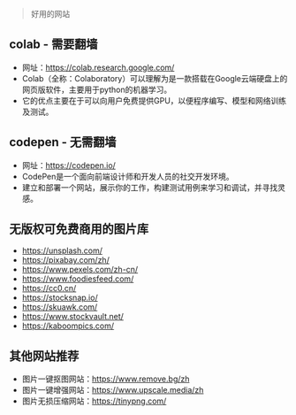 > 好用的网站

## colab - 需要翻墙
* 网址：https://colab.research.google.com/
* Colab（全称：Colaboratory）可以理解为是一款搭载在Google云端硬盘上的网页版软件，主要用于python的机器学习。
* 它的优点主要在于可以向用户免费提供GPU，以便程序编写、模型和网络训练及测试。

## codepen - 无需翻墙
* 网址：https://codepen.io/
* CodePen是一个面向前端设计师和开发人员的社交开发环境。
* 建立和部署一个网站，展示你的工作，构建测试用例来学习和调试，并寻找灵感。

## 无版权可免费商用的图片库
* https://unsplash.com/
* https://pixabay.com/zh/
* https://www.pexels.com/zh-cn/
* https://www.foodiesfeed.com/
* https://cc0.cn/
* https://stocksnap.io/
* https://skuawk.com/
* https://www.stockvault.net/
* https://kaboompics.com/

## 其他网站推荐
* 图片一键抠图网站：https://www.remove.bg/zh
* 图片一键增强网站：https://www.upscale.media/zh
* 图片无损压缩网站：https://tinypng.com/
